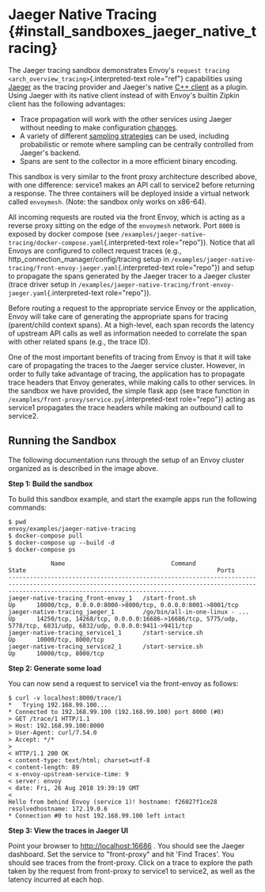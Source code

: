 Jaeger Native Tracing {#install_sandboxes_jaeger_native_tracing}
=====================

The Jaeger tracing sandbox demonstrates Envoy\'s
`request tracing <arch_overview_tracing>`{.interpreted-text role="ref"}
capabilities using [Jaeger](https://jaegertracing.io/) as the tracing
provider and Jaeger\'s native [C++
client](https://github.com/jaegertracing/jaeger-client-cpp) as a plugin.
Using Jaeger with its native client instead of with Envoy\'s builtin
Zipkin client has the following advantages:

-   Trace propagation will work with the other services using Jaeger
    without needing to make configuration
    [changes](https://github.com/jaegertracing/jaeger-client-go#zipkin-http-b3-compatible-header-propagation).
-   A variety of different [sampling
    strategies](https://www.jaegertracing.io/docs/sampling/#client-sampling-configuration)
    can be used, including probabilistic or remote where sampling can be
    centrally controlled from Jaeger\'s backend.
-   Spans are sent to the collector in a more efficient binary encoding.

This sandbox is very similar to the front proxy architecture described
above, with one difference: service1 makes an API call to service2
before returning a response. The three containers will be deployed
inside a virtual network called `envoymesh`. (Note: the sandbox only
works on x86-64).

All incoming requests are routed via the front Envoy, which is acting as
a reverse proxy sitting on the edge of the `envoymesh` network. Port
`8000` is exposed by docker compose (see
`/examples/jaeger-native-tracing/docker-compose.yaml`{.interpreted-text
role="repo"}). Notice that all Envoys are configured to collect request
traces (e.g., http\_connection\_manager/config/tracing setup in
`/examples/jaeger-native-tracing/front-envoy-jaeger.yaml`{.interpreted-text
role="repo"}) and setup to propagate the spans generated by the Jaeger
tracer to a Jaeger cluster (trace driver setup in
`/examples/jaeger-native-tracing/front-envoy-jaeger.yaml`{.interpreted-text
role="repo"}).

Before routing a request to the appropriate service Envoy or the
application, Envoy will take care of generating the appropriate spans
for tracing (parent/child context spans). At a high-level, each span
records the latency of upstream API calls as well as information needed
to correlate the span with other related spans (e.g., the trace ID).

One of the most important benefits of tracing from Envoy is that it will
take care of propagating the traces to the Jaeger service cluster.
However, in order to fully take advantage of tracing, the application
has to propagate trace headers that Envoy generates, while making calls
to other services. In the sandbox we have provided, the simple flask app
(see trace function in
`/examples/front-proxy/service.py`{.interpreted-text role="repo"})
acting as service1 propagates the trace headers while making an outbound
call to service2.

Running the Sandbox
-------------------

The following documentation runs through the setup of an Envoy cluster
organized as is described in the image above.

**Step 1: Build the sandbox**

To build this sandbox example, and start the example apps run the
following commands:

    $ pwd
    envoy/examples/jaeger-native-tracing
    $ docker-compose pull
    $ docker-compose up --build -d
    $ docker-compose ps

                Name                              Command                State                                                      Ports
    -------------------------------------------------------------------------------------------------------------------------------------------------------------------------------------------
    jaeger-native-tracing_front-envoy_1   /start-front.sh                Up      10000/tcp, 0.0.0.0:8000->8000/tcp, 0.0.0.0:8001->8001/tcp
    jaeger-native-tracing_jaeger_1        /go/bin/all-in-one-linux - ... Up      14250/tcp, 14268/tcp, 0.0.0.0:16686->16686/tcp, 5775/udp, 5778/tcp, 6831/udp, 6832/udp, 0.0.0.0:9411->9411/tcp
    jaeger-native-tracing_service1_1      /start-service.sh              Up      10000/tcp, 8000/tcp
    jaeger-native-tracing_service2_1      /start-service.sh              Up      10000/tcp, 8000/tcp

**Step 2: Generate some load**

You can now send a request to service1 via the front-envoy as follows:

    $ curl -v localhost:8000/trace/1
    *   Trying 192.168.99.100...
    * Connected to 192.168.99.100 (192.168.99.100) port 8000 (#0)
    > GET /trace/1 HTTP/1.1
    > Host: 192.168.99.100:8000
    > User-Agent: curl/7.54.0
    > Accept: */*
    >
    < HTTP/1.1 200 OK
    < content-type: text/html; charset=utf-8
    < content-length: 89
    < x-envoy-upstream-service-time: 9
    < server: envoy
    < date: Fri, 26 Aug 2018 19:39:19 GMT
    <
    Hello from behind Envoy (service 1)! hostname: f26027f1ce28 resolvedhostname: 172.19.0.6
    * Connection #0 to host 192.168.99.100 left intact

**Step 3: View the traces in Jaeger UI**

Point your browser to <http://localhost:16686> . You should see the
Jaeger dashboard. Set the service to \"front-proxy\" and hit \'Find
Traces\'. You should see traces from the front-proxy. Click on a trace
to explore the path taken by the request from front-proxy to service1 to
service2, as well as the latency incurred at each hop.
